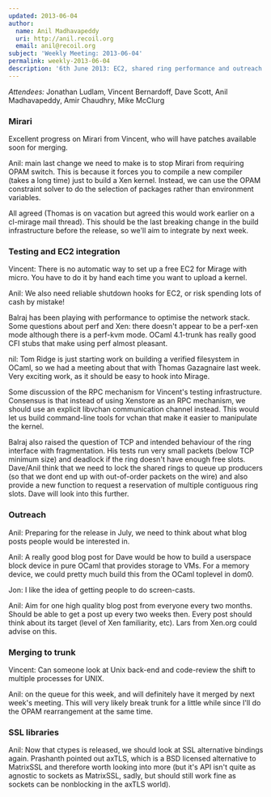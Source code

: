 ```yaml
---
updated: 2013-06-04
author:
  name: Anil Madhavapeddy
  uri: http://anil.recoil.org
  email: anil@recoil.org
subject: 'Weekly Meeting: 2013-06-04'
permalink: weekly-2013-06-04
description: '6th June 2013: EC2, shared ring performance and outreach'
---
```


*Attendees:* Jonathan Ludlam, Vincent Bernardoff, Dave Scott, Anil Madhavapeddy, Amir Chaudhry, Mike McClurg

### Mirari

Excellent progress on Mirari from Vincent, who will have patches available soon for merging.

Anil: main last change we need to make is to stop Mirari from requiring OPAM
switch.  This is because it forces you to compile a new compiler (takes a long
time) just to build a Xen kernel.  Instead, we can use the OPAM constraint
solver to do the selection of packages rather than environment variables.

All agreed (Thomas is on vacation but agreed this would work earlier on a cl-mirage
mail thread).  This should be the last breaking change in the build infrastructure
before the release, so we'll aim to integrate by next week.

### Testing and EC2 integration 

Vincent: There is no automatic way to set up a free EC2 for Mirage with micro.
You have to do it by hand each time you want to upload a kernel.  

Anil: We also need reliable shutdown hooks for EC2, or risk spending lots of cash by mistake! 

Balraj has been playing with performance to optimise the network stack.  Some
questions about perf and Xen: there doesn't appear to be a perf-xen mode
although there is a perf-kvm mode.  OCaml 4.1-trunk has really good CFI stubs
that make using perf almost pleasant.

nil: Tom Ridge is just starting work on building a verified filesystem in
OCaml, so we had a meeting about that with Thomas Gazagnaire last week.  Very
exciting work, as it should be easy to hook into Mirage.

Some discussion of the RPC mechanism for Vincent's testing infrastructure.  Consensus
is that instead of using Xenstore as an RPC mechanism, we should use an explicit
libvchan communication channel instead.  This would let us build command-line
tools for vchan that make it easier to manipulate the kernel.

Balraj also raised the question of TCP and intended behaviour of the ring
interface with fragmentation.  His tests run very small packets (below TCP
minimum size) and deadlock if the ring doesn't have enough free slots.
Dave/Anil think that we need to lock the shared rings to queue up producers (so
that we dont end up with out-of-order packets on the wire) and also provide a
new function to request a reservation of multiple contiguous ring slots.  Dave
will look into this further.

### Outreach

Anil: Preparing for the release in July, we need to think about what blog posts
people would be interested in.

Anil: A really good blog post for Dave would be how to build a userspace block
device in pure OCaml that provides storage to VMs.  For a memory device, we
could pretty much build this from the OCaml toplevel in dom0.

Jon: I like the idea of getting people to do screen-casts.

Anil: Aim for one high quality blog post from everyone every two months.
Should be able to get a post up every two weeks then.  Every post should think
about its target (level of Xen familiarity, etc).  Lars from Xen.org could
advise on this.

### Merging to trunk

Vincent: Can someone look at Unix back-end and code-review the shift
to multiple processes for UNIX.

Anil: on the queue for this week, and will definitely have it merged by
next week's meeting. This will very likely break trunk for a little while
since I'll do the OPAM rearrangement at the same time.

### SSL libraries

Anil: Now that ctypes is released, we should look at SSL alternative bindings again.
Prashanth pointed out axTLS, which is a BSD licensed alternative to MatrixSSL and
therefore worth looking into more (but it's API isn't quite as agnostic to sockets
as MatrixSSL, sadly, but should still work fine as sockets can be nonblocking in
the axTLS world).


